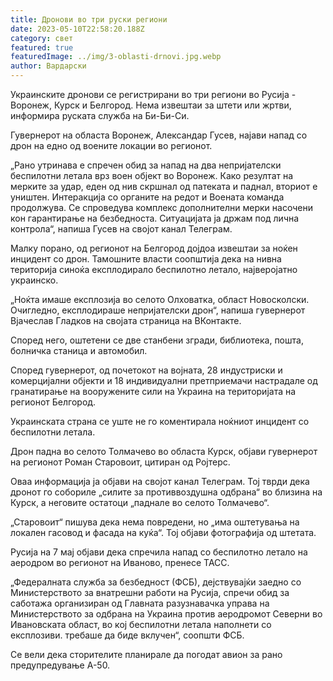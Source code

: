 ```yaml
---
title: Дронови во три руски региони
date: 2023-05-10T22:58:20.188Z
category: свет
featured: true
featuredImage: ../img/3-oblasti-drnovi.jpg.webp
author: Вардарски
---
```

Украинските дронови се регистрирани во три региони во Русија - Воронеж, Курск и Белгород. Нема извештаи за штети или жртви, информира руската служба на Би-Би-Си.

Гувернерот на областа Воронеж, Александар Гусев, најави напад со дрон на едно од воените локации во регионот.

„Рано утринава е спречен обид за напад на два непријателски беспилотни летала врз воен објект во Воронеж. Како резултат на мерките за удар, еден од нив скршнал од патеката и паднал, вториот е уништен. Интеракција со органите на редот и Воената команда продолжува. Се спроведува комплекс дополнителни мерки насочени кон гарантирање на безбедноста. Ситуацијата ја држам под лична контрола“, напиша Гусев на својот канал Телеграм.

Малку порано, од регионот на Белгород дојдоа извештаи за ноќен инцидент со дрон. Тамошните власти соопштија дека на нивна територија синоќа експлодирало беспилотно летало, најверојатно украинско.

„Ноќта имаше експлозија во селото Олховатка, област Новосколски. Очигледно, експлодираше непријателски дрон“, напиша гувернерот Вјачеслав Гладков на својата страница на ВКонтакте.

Според него, оштетени се две станбени згради, библиотека, пошта, болничка станица и автомобил.

Според гувернерот, од почетокот на војната, 28 индустриски и комерцијални објекти и 18 индивидуални претприемачи настрадале од гранатирање на вооружените сили на Украина на територијата на регионот Белгород.

Украинската страна се уште не го коментирала ноќниот инцидент со беспилотни летала.

Дрон падна во селото Толмачево во областа Курск, објави гувернерот на регионот Роман Старовоит, цитиран од Ројтерс.

Оваа информација ја објави на својот канал Телеграм. Тој тврди дека дронот го собориле „силите за противвоздушна одбрана“ во близина на Курск, а неговите остатоци „паднале во селото Толмачево“.

„Старовоит“ пишува дека нема повредени, но „има оштетувања на локален гасовод и фасада на куќа“. Тој објави фотографија од штетата.

Русија на 7 мај објави дека спречила напад со беспилотно летало на аеродром во регионот на Иваново, пренесе ТАСС.

„Федералната служба за безбедност (ФСБ), дејствувајќи заедно со Министерството за внатрешни работи на Русија, спречи обид за саботажа организиран од Главната разузнавачка управа на Министерството за одбрана на Украина против аеродромот Северни во Ивановската област, во кој беспилотни летала наполнети со експлозиви. требаше да биде вклучен“, соопшти ФСБ.

Се вели дека сторителите планирале да погодат авион за рано предупредување А-50.